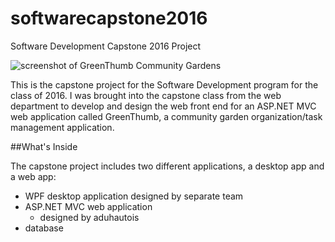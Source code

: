 # softwarecapstone2016
Software Development Capstone 2016 Project

![screenshot of GreenThumb Community Gardens](http://aduhautois.com/img/greenthumb_web.jpg)

This is the capstone project for the Software Development program for the class of 2016. I was brought into the capstone class from the web department to develop and design the web front end for an ASP.NET MVC web application called GreenThumb, a community garden organization/task management application.

##What's Inside

The capstone project includes two different applications, a desktop app and a web app:

  * WPF desktop application designed by separate team
  * ASP.NET MVC web application
    * designed by aduhautois
  * database
